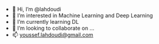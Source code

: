- 👋 Hi, I’m @lahdoudi
- 👀 I’m interested in Machine Learning and Deep Learning 
- 🌱 I’m currently learning DL
- 💞️ I’m looking to collaborate on ...
- 📫 youssef.lahdoudi@gmail.com

<!---

--->
